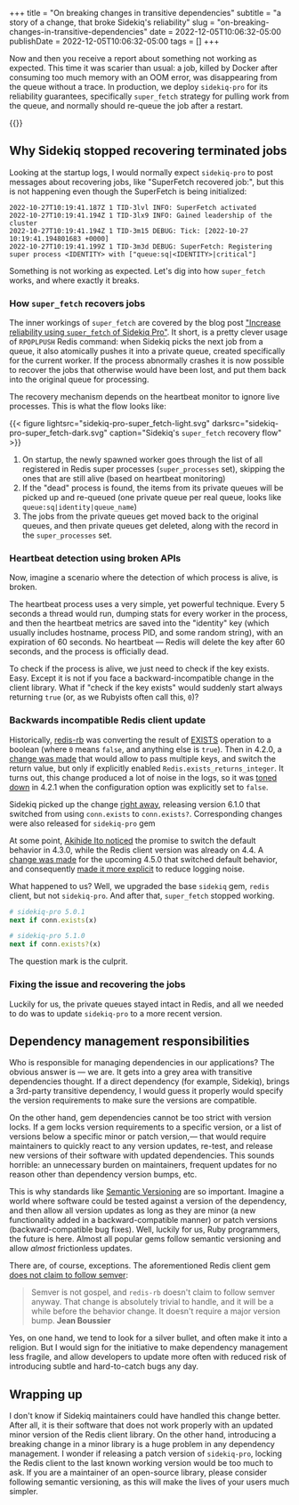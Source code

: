 +++
title = "On breaking changes in transitive dependencies"
subtitle = "a story of a change, that broke Sidekiq's reliability"
slug = "on-breaking-changes-in-transitive-dependencies"
date = 2022-12-05T10:06:32-05:00
publishDate = 2022-12-05T10:06:32-05:00
tags = []
+++

Now and then you receive a report about something not working as expected. This time it was scarier than usual: a job, killed by Docker after consuming too much memory with an OOM error, was disappearing from the queue without a trace. In production, we deploy `sidekiq-pro` for its reliability guarantees, specifically `super_fetch` strategy for pulling work from the queue, and normally should re-queue the job after a restart.

<!--more-->

{{<toc>}}

## Why Sidekiq stopped recovering terminated jobs

Looking at the startup logs, I would normally expect `sidekiq-pro` to post messages about recovering jobs, like "SuperFetch recovered job:", but this is not happening even though the SuperFetch is being initialized:

```text
2022-10-27T10:19:41.187Z 1 TID-3lvl INFO: SuperFetch activated
2022-10-27T10:19:41.194Z 1 TID-3lx9 INFO: Gained leadership of the cluster
2022-10-27T10:19:41.194Z 1 TID-3m15 DEBUG: Tick: [2022-10-27 10:19:41.194801683 +0000]
2022-10-27T10:19:41.199Z 1 TID-3m3d DEBUG: SuperFetch: Registering super process <IDENTITY> with ["queue:sq|<IDENTITY>|critical"]
```

Something is not working as expected. Let's dig into how `super_fetch` works, and where exactly it breaks.

### How `super_fetch` recovers jobs

The inner workings of `super_fetch` are covered by the blog post ["Increase reliability using `super_fetch` of Sidekiq Pro"](https://www.bigbinary.com/blog/increase-reliability-of-background-job-processing-using-super_fetch-of-sidekiq-pro#sidekiq-pro-s-super-fetch). It short, is a pretty clever usage of `RPOPLPUSH` Redis command: when Sidekiq picks the next job from a queue, it also atomically pushes it into a private queue, created specifically for the current worker. If the process abnormally crashes it is now possible to recover the jobs that otherwise would have been lost, and put them back into the original queue for processing.

The recovery mechanism depends on the heartbeat monitor to ignore live processes. This is what the flow looks like:

{{< figure lightsrc="sidekiq-pro-super_fetch-light.svg" darksrc="sidekiq-pro-super_fetch-dark.svg" caption="Sidekiq's `super_fetch` recovery flow" >}}

1. On startup, the newly spawned worker goes through the list of all registered in Redis super processes (`super_processes` set), skipping the ones that are still alive (based on heartbeat monitoring)
2. If the "dead" process is found, the items from its private queues will be picked up and re-queued (one private queue per real queue, looks like `queue:sq|identity|queue_name`)
3. The jobs from the private queues get moved back to the original queues, and then private queues get deleted, along with the record in the `super_processes` set.

### Heartbeat detection using broken APIs

Now, imagine a scenario where the detection of which process is alive, is broken.

The heartbeat process uses a very simple, yet powerful technique. Every 5 seconds a thread would run, dumping stats for every worker in the process, and then the heartbeat metrics are saved into the "identity" key (which usually includes hostname, process PID, and some random string), with an expiration of 60 seconds. No heartbeat — Redis will delete the key after 60 seconds, and the process is officially dead.

To check if the process is alive, we just need to check if the key exists. Easy. Except it is not if you face a backward-incompatible change in the client library. What if "check if the key exists" would suddenly start always returning `true` (or, as we Rubyists often call this, `0`)?

### Backwards incompatible Redis client update

Historically, [redis-rb](https://github.com/redis/redis-rb) was converting the result of [EXISTS](https://redis.io/commands/exists/) operation to a boolean (where `0` means `false`, and anything else is `true`). Then in 4.2.0, a [change was made](https://github.com/redis/redis-rb/commit/325752764995b02f17c3e5240ea489f641911d7d) that would allow to pass multiple keys, and switch the return value, but only if explicitly enabled `Redis.exists_returns_integer`. It turns out, this change produced a lot of noise in the logs, so it was [toned down](https://github.com/redis/redis-rb/pull/920) in 4.2.1 when the configuration option was explicitly set to `false`.

Sidekiq picked up the change [right away](https://github.com/mperham/sidekiq/issues/4591), releasing version 6.1.0 that switched from using `conn.exists` to `conn.exists?`. Corresponding changes were also released for `sidekiq-pro` gem

At some point, [Akihide Ito noticed](https://github.com/redis/redis-rb/pull/1030) the promise to switch the default behavior in 4.3.0, while the Redis client version was already on 4.4. A [change was made](https://github.com/redis/redis-rb/pull/1030/commits/915d118cb9a2f7d507f0afa0fe8dedf3d28a9f63) for the upcoming 4.5.0 that switched default behavior, and consequently [made it more explicit](https://github.com/redis/redis-rb/commit/cf7e6287d49d3b1e89a647703946bff5439c36c4) to reduce logging noise.

What happened to us? Well, we upgraded the base `sidekiq` gem, `redis` client, but not `sidekiq-pro`. And after that, `super_fetch` stopped working.

```ruby
# sidekiq-pro 5.0.1
next if conn.exists(x)

# sidekiq-pro 5.1.0
next if conn.exists?(x)
```

The question mark is the culprit.

### Fixing the issue and recovering the jobs

Luckily for us, the private queues stayed intact in Redis, and all we needed to do was to update `sidekiq-pro` to a more recent version.

## Dependency management responsibilities

Who is responsible for managing dependencies in our applications? The obvious answer is — we are. It gets into a grey area with transitive dependencies thought. If a direct dependency (for example, Sidekiq), brings a 3rd-party transitive dependency, I would guess it properly would specify the version requirements to make sure the versions are compatible.

On the other hand, gem dependencies cannot be too strict with version locks. If a gem locks version requirements to a specific version, or a list of versions below a specific minor or patch version,— that would require maintainers to quickly react to any version updates, re-test, and release new versions of their software with updated dependencies. This sounds horrible: an unnecessary burden on maintainers, frequent updates for no reason other than dependency version bumps, etc.

This is why standards like [Semantic Versioning](https://semver.org/) are so important. Imagine a world where software could be tested against a version of the dependency, and then allow all version updates as long as they are minor (a new functionality added in a backward-compatible manner) or patch versions (backward-compatible bug fixes). Well, luckily for us, Ruby programmers, the future is here. Almost all popular gems follow semantic versioning and allow _almost_ frictionless updates.

There are, of course, exceptions. The aforementioned Redis client gem [does not claim to follow semver](https://github.com/redis/redis-rb/issues/698#issuecomment-642477593):

> Semver is not gospel, and `redis-rb` doesn't claim to follow semver anyway. That change is absolutely trivial to handle, and it will be a while before the behavior change. It doesn't require a major version bump.
> **Jean Boussier**

Yes, on one hand, we tend to look for a silver bullet, and often make it into a religion. But I would sign for the initiative to make dependency management less fragile, and allow developers to update more often with reduced risk of introducing subtle and hard-to-catch bugs any day.

## Wrapping up

I don't know if Sidekiq maintainers could have handled this change better. After all, it is their software that does not work properly with an updated minor version of the Redis client library. On the other hand, introducing a breaking change in a minor library is a huge problem in any dependency management. I wonder if releasing a patch version of `sidekiq-pro`, locking the Redis client to the last known working version would be too much to ask. If you are a maintainer of an open-source library, please consider following semantic versioning, as this will make the lives of your users much simpler.
